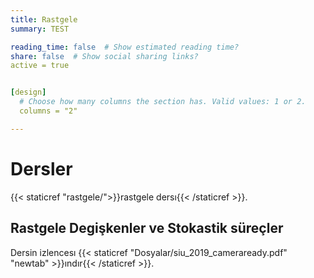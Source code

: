 ```yaml
---
title: Rastgele
summary: TEST

reading_time: false  # Show estimated reading time?
share: false  # Show social sharing links?
active = true


[design]
  # Choose how many columns the section has. Valid values: 1 or 2.
  columns = "2"

---
```


# Dersler 
{{< staticref "rastgele/">}}rastgele dersı{{< /staticref >}}.

## Rastgele Degişkenler ve Stokastik süreçler
Dersin izlencesı {{< staticref "Dosyalar/siu_2019_cameraready.pdf" "newtab" >}}ındır{{< /staticref >}}.